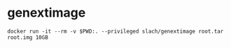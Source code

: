 # genextimage

```
docker run -it --rm -v $PWD:. --privileged slach/genextimage root.tar root.img 10GB
```
